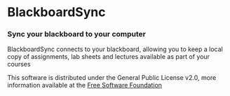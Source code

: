 # BlackboardSync
### Sync your blackboard to your computer

BlackboardSync connects to your blackboard, allowing you to keep a local copy of assignments, lab sheets and lectures available as part of your courses

This software is distributed under the General Public License v2.0, more information available at the [Free Software Foundation](https://www.gnu.org/licenses/old-licenses/gpl-2.0.html) 


